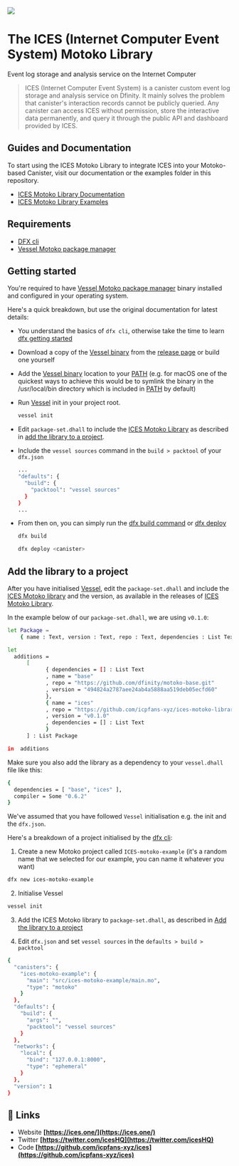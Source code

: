 ![](https://www.ices.one/logo.svg)

# The ICES (Internet Computer Event System) Motoko Library

Event log storage and analysis service on the Internet Computer

> ICES (Internet Computer Event System) is a canister custom event log storage and analysis service on Dfinity. It mainly solves the problem that canister's interaction records cannot be publicly queried. Any canister can access ICES without permission, store the interactive data permanently, and query it through the public API and dashboard provided by ICES.

## Guides and Documentation

To start using the ICES Motoko Library to integrate ICES into your Motoko-based Canister, visit our documentation or the examples folder in this repository.

- [ICES Motoko Library Documentation](https://doc.ices.one/)
- [ICES Motoko Library Examples](https://github.com/icpfans-xyz/ices/tree/main/example/motoko)


## Requirements

  - [DFX cli](https://smartcontracts.org/docs/quickstart/local-quickstart.html)
  - [Vessel Motoko package manager](https://github.com/dfinity/vessel) 

## Getting started

You're required to have [Vessel Motoko package manager](https://github.com/dfinity/vessel) binary installed and configured in your operating system.

Here's a quick breakdown, but use the original documentation for latest details:

- You understand the basics of `dfx cli`, otherwise take the time to learn [dfx getting started](https://smartcontracts.org/docs/quickstart/local-quickstart.html)

- Download a copy of the [Vessel binary](https://github.com/dfinity/vessel/releases) from the [release page](https://github.com/dfinity/vessel/releases) or build one yourself

- Add the [Vessel binary](https://github.com/dfinity/vessel/releases) location to your [PATH](https://en.wikipedia.org/wiki/PATH_(variable)) (e.g. for macOS one of the quickest ways to achieve this would be to symlink the binary in the /usr/local/bin directory which is included in [PATH](https://en.wikipedia.org/wiki/PATH_(variable)) by default)

- Run [Vessel](https://github.com/dfinity/vessel/releases) init in your project root.

  ```sh
  vessel init
  ```

- Edit `package-set.dhall` to include the [ICES Motoko Library](https://github.com/icpfans-xyz/ices-motoko-library) as described in [add the library to a project](#add-the-library-to-a-project).

- Include the `vessel sources` command in the `build > packtool` of your `dfx.json`

  ```sh
  ...
  "defaults": {
    "build": {
      "packtool": "vessel sources"
    }
  }
  ...
  ```

- From then on, you can simply run the [dfx build command](https://smartcontracts.org/docs/developers-guide/cli-reference/dfx-build.html) or [dfx deploy](https://smartcontracts.org/docs/developers-guide/cli-reference/dfx-deploy.html)

  ```sh
  dfx build
  ```
  
  ```sh
  dfx deploy <canister>
  ```

## Add the library to a project

After you have initialised [Vessel](https://github.com/dfinity/vessel), edit the `package-set.dhall` and include the [ICES Motoko library](https://github.com/icpfans-xyz/ices-motoko-library) and the version, as available in the releases of [ICES Motoko Library](https://github.com/icpfans-xyz/ices-motoko-library).

In the example below of our `package-set.dhall`, we are using `v0.1.0`:

```sh
let Package =
    { name : Text, version : Text, repo : Text, dependencies : List Text }

let
  additions =
      [
            { dependencies = [] : List Text
            , name = "base"
            , repo = "https://github.com/dfinity/motoko-base.git"
            , version = "494824a2787aee24ab4a5888aa519deb05ecfd60"
            },
            { name = "ices"
            , repo = "https://github.com/icpfans-xyz/ices-motoko-library"
            , version = "v0.1.0"
            , dependencies = [] : List Text
            }
      ] : List Package

in  additions
```
Make sure you also add the library as a dependency to your `vessel.dhall` file like this:
```sh
{
  dependencies = [ "base", "ices" ],
  compiler = Some "0.6.2"
}
```
We've assumed that you have followed `Vessel` initialisation e.g. the init and the `dfx.json`. 

Here's a breakdown of a project initialised by the [dfx cli](https://smartcontracts.org/docs/developers-guide/cli-reference.html):

1) Create a new Motoko project called `ICES-motoko-example` (it's a random name that we selected for our example, you can name it whatever you want)

  ```sh
  dfx new ices-motoko-example
  ```

2) Initialise Vessel

  ```sh
  vessel init
  ```

3) Add the ICES Motoko library to `package-set.dhall`, as described in [Add the library to a project](#add-the-library-to-a-project)

4) Edit `dfx.json` and set `vessel sources` in the `defaults > build > packtool`

  ```sh
  {
    "canisters": {
      "ices-motoko-example": {
        "main": "src/ices-motoko-example/main.mo",
        "type": "motoko"
      }
    },
    "defaults": {
      "build": {
        "args": "",
        "packtool": "vessel sources"
      }
    },
    "networks": {
      "local": {
        "bind": "127.0.0.1:8000",
        "type": "ephemeral"
      }
    },
    "version": 1
  }
  ```





## 🔗 Links

* Website **[https://ices.one/](https://ices.one/)**
* Twitter **[https://twitter.com/icesHQ](https://twitter.com/icesHQ)**
* Code **[https://github.com/icpfans-xyz/ices](https://github.com/icpfans-xyz/ices)**
